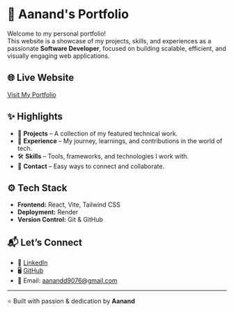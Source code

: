 # 🚀 Aanand's Portfolio  

Welcome to my personal portfolio!  
This website is a showcase of my projects, skills, and experiences as a passionate **Software Developer**, focused on building scalable, efficient, and visually engaging web applications.  

## 🌐 Live Website  
[Visit My Portfolio](https://your-portfolio.onrender.com/)  

## ✨ Highlights  
- 🎯 **Projects** – A collection of my featured technical work.  
- 💼 **Experience** – My journey, learnings, and contributions in the world of tech.  
- 🛠️ **Skills** – Tools, frameworks, and technologies I work with.  
- 📩 **Contact** – Easy ways to connect and collaborate.  

## ⚙️ Tech Stack  
- **Frontend:** React, Vite, Tailwind CSS  
- **Deployment:** Render  
- **Version Control:** Git & GitHub  

## 📬 Let’s Connect  
- 💼 [LinkedIn](https://www.linkedin.com/in/ananadshukla05/)  
- 🖥️ [GitHub](https://github.com/Aanandshukla02)  
- 📧 Email: aanandd9076@gmail.com  

---
⭐️ Built with passion & dedication by **Aanand**

